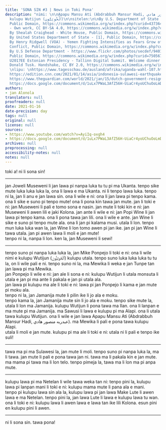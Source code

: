 ```yaml
---
title: 'SONA SIN #3 | News in Toki Pona'
description: "nimi: \n\nApapu Mansu Ati (Abdrabbuh Mansur Hadi, عبدربه منصور هادي‎)\n
  kulupu Wutijun (ٱلْحُوثِيُّون‎)\n\nsitelen:\n\nBy U.S. Department of State - https://www.flickr.com/photos/statephotos/21149349393/,
  Public Domain, https://commons.wikimedia.org/w/index.php?curid=43736415\nBy Mbowasport
  - Own work, CC BY-SA 4.0, https://commons.wikimedia.org/w/index.php?curid=95726175\n
  By Shealah Craighead - White House, Public Domain, https://commons.wikimedia.org/w/index.php?curid=63768460\n
  By United States Department of State - [1], Public Domain, https://commons.wikimedia.org/w/index.php?curid=70332301\n
  By Henry Ridgwell (VOA) - Yemen Fighting Intensifies as Fears Grow of Sectarian
  Conflict, Public Domain, https://commons.wikimedia.org/w/index.php?curid=70173465\n
  By U.S Defense Department - https://www.flickr.com/photos/secdef/9401413723/in/photostream/,
  Public Domain, https://commons.wikimedia.org/w/index.php?curid=75056785\nBy E\n
  U2017EE Estonian Presidency - Tallinn Digital Summit. Welcome dinner hosted by HE
  Donald Tusk. Handshake, CC BY 2.0, https://commons.wikimedia.org/w/index.php?curid=91603010\n
  \nlipu: \nhttps://www.tagesschau.de/ausland/afrika/uganda-wahl-107.html\nhttps://www.bbc.com/news/world-middle-east-55661303https://www.bbc.com/news/world-middle-east-55661303\n\
  https://edition.cnn.com/2021/01/14/asia/indonesia-sulawesi-earthquake-intl-hnk/index.html\n\
  https://www.theguardian.com/world/2021/jan/15/dutch-government-resigns-over-child-benefits-scandal\n\
  https://docs.google.com/document/d/1uLx7PWaL3AfZ56H-UiaCr4yoUChuOoLmDNncZOGXjfE/edit?usp=sharing"
authors:
- jan Alonola
translators: null
proofreaders: null
date: 2021-01-16
date-precision: day
tags: null
original: null
license: null
sources:
- https://www.youtube.com/watch?v=AyiIq-oxgh4
- https://docs.google.com/document/d/1uLx7PWaL3AfZ56H-UiaCr4yoUChuOoLmDNncZOGXjfE/edit
archives: null
preprocessing: null
accessibility-notes: null
notes: null
---
```


toki a! ni li sona sin!

---

<!-- https://www.tagesschau.de/ausland/afrika/uganda-wahl-107.html -->

jan Joweli Museweni li jan lawa pi nanpa luka tu tu pi ma Ukanta. tenpo sike mute luka luka luka la, ona li lawa e ma Ukanta. ni li tenpo lawa luka. tenpo ni la, jan li anu e jan lawa sin. ona li wile e ni: ona li jan lawa pi tenpo kama. ona li sike e suno pi tenpo mute! ona li pona kin tawa jan mute. jan li toki e ni: jan Museweni li pali e tomo sona  e nasin. jan mute li toki kin e ni: jan Museweni li awen lili e jaki Kolona. jan ante li wile e ni: jan Popi Wine li jan lawa pi tenpo kama. ona li pona tawa jan lili. ona li wile e ante. jan Wine li sike e suno pi tenpo mute ala. ona li jan pi kalama musi. utala li lon. tenpo mun luka luka wan la, jan Wine li lon tomo awen pi jan ike. jan pi jan Wine li tawa utala. jan pi awen lawa li moli e jan mute!  
tenpo ni la, nanpa li lon. ken la, jan Museweni li sewi!

---

<!-- https://www.bbc.com/news/world-middle-east-55661303 -->

tenpo suno pi nanpa luka luka la, jan Mike Ponpejo li toki e ni: ona li wile nimi e kulupu Wutijun (ٱلْحُوثِيُّون‎) kulupu utala. tenpo suno luka luka luka tu tu la, on li wile pali e ni. tenpo suno ni la, ma Mewika li weka e jan Tunpe tan jan lawa pi ma Mewika.  
jan Ponpejo li wile e ni: jan ale li sona e ni: kulupu Wutijun li utala monsuta li utala e jan pi ma ante li pakala e jan pi utala ala.  
jan lawa pi kulupu ma ale li toki e ni: lawa pi jan Ponpejo li kama e jan mute pi moku ala.  
tenpo ni la, jan Jamanija mute li pilin ike li jo ala e moku.  
tenpo kama la, jan Jamanija mute sin li jo ala e moku. tenpo sike mute la, utala li lon ma Jamanija. kulupu Wutijun li pona tawa ma Ilan. ona li lanpan e ma mute pi ma Jamanija. ma Sawusi li lawa e kulupu pi ma Alapi. ona li utala tawa kulupu Wutijun. ona li wile e jan lawa Apapu Mansu Ati (Abdrabbuh Mansur Hadi, عبدربه منصور هادي‎). ma Mewika li pali e pona tawa kulupu Alapi.  
utala li moli e jan mute. kulupu pi ma ale li toki e ni: utala ni li pali e tenpo ike suli!

---

<!-- https://edition.cnn.com/2021/01/14/asia/indonesia-sulawesi-earthquake-intl-hnk/index.html -->

tawa ma pi ma Sulawesi la, jan mute li moli. tenpo suno pi nanpa luka la, ma li tawa. jan mute li pali e pona tawa jan ni. tawa ma li pakala kin e jan mute. ma mama pi tawa ma li lon telo. tenpo pimeja la, tawa ma li lon ma pi anpa mute.

---

<!-- https://www.theguardian.com/world/2021/jan/15/dutch-government-resigns-over-child-benefits-scandal -->

kulupu lawa pi ma Netelan li wile tawa weka tan ni: tenpo pini la, kulupu lawa pi lanpan mani li toki e ni: kulupu mama mute li pana ala e mani.  
tenpo pi kulupu lawa sin ala la, kulupu lawa pi jan lawa Make Lute li awen lawa e ma Netelan. tenpo pini la, jan lawa Lute li lawa e kulupu lawa tu wan. ona li toki e ni: kulupu lawa li awen lawa e lawa tan ike lili Kolona. esun pini en kulupu pini li awen.

---

ni li sona sin.
tawa pona!
